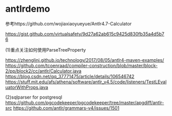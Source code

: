 # antlrdemo
参考https://github.com/wojiaxiaoyueyue/Antlr4.7-Calculator


https://gist.github.com/virtualsafety/9d27a62ab615c9425d830fb35a4d5b76


(1)重点关注如何使用ParseTreeProperty

https://zhenglinj.github.io/technology/2017/08/05/antlr4-maven-examples/
https://github.com/tcoenraad/compiler-construction/blob/master/block-2/pp/block2/cc/antlr/Calculator.java
https://blog.csdn.net/qq_37771475/article/details/106546742
https://stuff.mit.edu/afs/athena/software/antlr_v4.5/code/listeners/TestLEvaluatorWithProps.java


(2)sqlparser for postgresql
https://github.com/pgcodekeeper/pgcodekeeper/tree/master/apgdiff/antlr-src
https://github.com/antlr/grammars-v4/issues/1501
